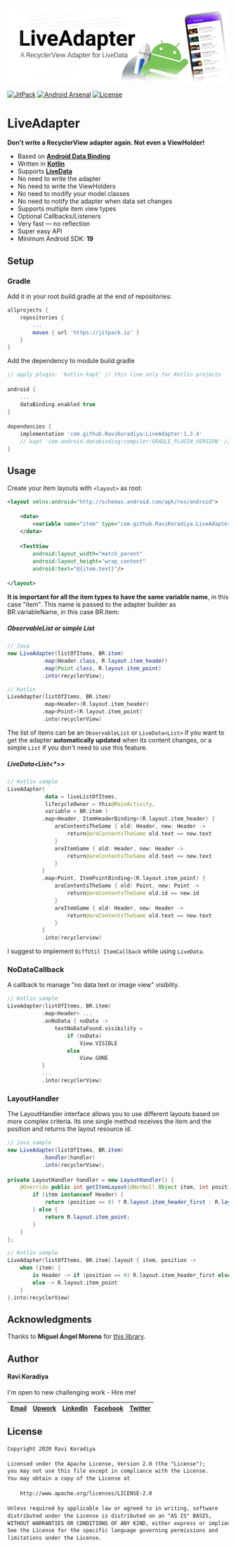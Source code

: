![LiveAdapter](readme/LiveAdapter.png)



[![JitPack](https://jitpack.io/v/RaviKoradiya/LiveAdapter.svg)](https://jitpack.io/#RaviKoradiya/LiveAdapter) 
[![Android Arsenal](https://img.shields.io/badge/Android%20Arsenal-LiveAdapter-blue.svg?style=flat)](https://android-arsenal.com/details/1/8210)
[![License](https://img.shields.io/badge/License-Apache%202.0-red.svg)](https://opensource.org/licenses/Apache-2.0)



# LiveAdapter

**Don't write a RecyclerView adapter again. Not even a ViewHolder!**

* Based on [**Android Data Binding**](https://developer.android.com/topic/libraries/data-binding/index.html)
* Written in [**Kotlin**](http://kotlinlang.org)
* Supports [**LiveData**](https://developer.android.com/topic/libraries/architecture/livedata)
* No need to write the adapter
* No need to write the ViewHolders
* No need to modify your model classes
* No need to notify the adapter when data set changes
* Supports multiple item view types
* Optional Callbacks/Listeners
* Very fast — no reflection
* Super easy API
* Minimum Android SDK: **19**


## Setup

### Gradle

Add it in your root build.gradle at the end of repositories:

```gradle
allprojects {
	repositories {
		...
		maven { url 'https://jitpack.io' }
	}
}
```

Add the dependency to module build.gradle

```gradle
// apply plugin: 'kotlin-kapt' // this line only for Kotlin projects

android {
    ...
    dataBinding.enabled true 
}

dependencies {
    implementation 'com.github.RaviKoradiya:LiveAdapter:1.3.4'
    // kapt 'com.android.databinding:compiler:GRADLE_PLUGIN_VERSION' // this line only for Kotlin projects
}
```


## Usage

Create your item layouts with `<layout>` as root:

```xml
<layout xmlns:android="http://schemas.android.com/apk/res/android">

    <data>
        <variable name="item" type="com.github.RaviKoradiya.LiveAdapter.item.Header"/>
    </data>
    
    <TextView
        android:layout_width="match_parent"
        android:layout_height="wrap_content"
        android:text="@{item.text}"/>
        
</layout>
```

**It is important for all the item types to have the same variable name**, in this case "item". 
This name is passed to the adapter builder as BR.variableName, in this case BR.item:

##### ObservableList or simple List

```java
// Java
new LiveAdapter(listOfItems, BR.item)
           .map(Header.class, R.layout.item_header)
           .map(Point.class, R.layout.item_point)
           .into(recyclerView);
```
```kotlin     
// Kotlin
LiveAdapter(listOfItems, BR.item)
           .map<Header>(R.layout.item_header)
           .map<Point>(R.layout.item_point)
           .into(recyclerView)
```

The list of items can be an `ObservableList` or `LiveData<List>` if you want to get the adapter **automatically updated** when its content changes, or a simple `List` if you don't need to use this feature.

##### LiveData<List<*>>

```kotlin
// Kotlin sample
LiveAdapter(
            data = liveListOfItems,
            lifecycleOwner = this@MainActivity,
            variable = BR.item )
           .map<Header, ItemHeaderBinding>(R.layout.item_header) {
               areContentsTheSame { old: Header, new: Header ->
                   return@areContentsTheSame old.text == new.text
               }
               areItemSame { old: Header, new: Header ->
                   return@areContentsTheSame old.text == new.text
               }
           }
           .map<Point, ItemPointBinding>(R.layout.item_point) {
               areContentsTheSame { old: Point, new: Point ->
                   return@areContentsTheSame old.id == new.id
               }
               areItemSame { old: Header, new: Header ->
                   return@areContentsTheSame old.text == new.text
               }
           }
           .into(recyclerview)
```

I suggest to implement `DiffUtil ItemCallback` while using `LiveData`.

### NoDataCallback
A callback to manage "no data text or image view" visiblity.

```kotlin
// Kotlin sample
LiveAdapter(listOfItems, BR.item)
           .map<Header> ...
           .onNoData { noData ->
               textNoDataFound.visibility =
                   if (noData)
                       View.VISIBLE
                   else
                       View.GONE
           }
           ...
           .into(recyclerView)
```

### LayoutHandler

The LayoutHandler interface allows you to use different layouts based on more complex criteria. Its one single method receives the item and the position and returns the layout resource id.

```java
// Java sample
new LiveAdapter(listOfItems, BR.item)
           .handler(handler)
           .into(recyclerView);

private LayoutHandler handler = new LayoutHandler() {
    @Override public int getItemLayout(@NotNull Object item, int position) {
        if (item instanceof Header) {
            return (position == 0) ? R.layout.item_header_first : R.layout.item_header;
        } else {
            return R.layout.item_point;
        }
    }
};
```
```kotlin
// Kotlin sample
LiveAdapter(listOfItems, BR.item).layout { item, position ->
    when (item) {
        is Header -> if (position == 0) R.layout.item_header_first else R.layout.item_header
        else -> R.layout.item_point 
    }
}.into(recyclerView)
```


## Acknowledgments

Thanks to **Miguel Ángel Moreno** for [this library](https://github.com/nitrico/LastAdapter).


## Author

#### Ravi Koradiya

I'm open to new challenging work - Hire me!

|[Email](mailto:koradiyaravi@gmail.com)|[Upwork](https://www.upwork.com/freelancers/ravik)|[LinkedIn](https://www.linkedin.com/in/ravikoradiya)| [Facebook](https://www.facebook.com/ravikoradiya) |[Twitter](https://twitter.com/Ravi_Koradiya/) |
|:-:|:-:|:-:|:-:|:-:|


## License

```txt
Copyright 2020 Ravi Koradiya

Licensed under the Apache License, Version 2.0 (the "License");
you may not use this file except in compliance with the License.
You may obtain a copy of the License at

    http://www.apache.org/licenses/LICENSE-2.0

Unless required by applicable law or agreed to in writing, software
distributed under the License is distributed on an "AS IS" BASIS,
WITHOUT WARRANTIES OR CONDITIONS OF ANY KIND, either express or implied.
See the License for the specific language governing permissions and
limitations under the License.
```
